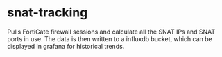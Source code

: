# snat-tracking
Pulls FortiGate firewall sessions and calculate all the SNAT IPs and SNAT ports in use. The data is then written to a influxdb bucket, which can be displayed in grafana for historical trends.
